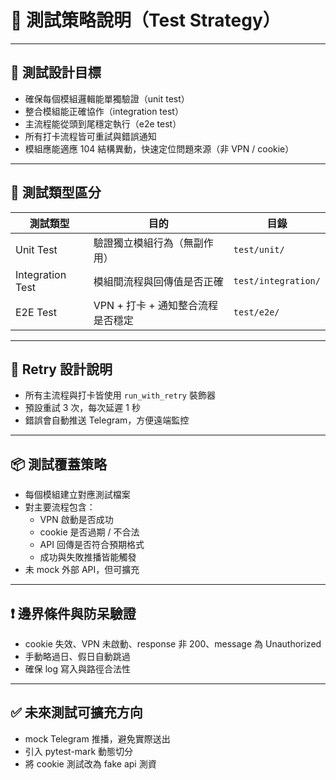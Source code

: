# 🧪 測試策略說明（Test Strategy）

---

## 🎯 測試設計目標

- 確保每個模組邏輯能單獨驗證（unit test）
- 整合模組能正確協作（integration test）
- 主流程能從頭到尾穩定執行（e2e test）
- 所有打卡流程皆可重試與錯誤通知
- 模組應能適應 104 結構異動，快速定位問題來源（非 VPN / cookie）

---

## 🔧 測試類型區分

| 測試類型 | 目的 | 目錄 |
|----------|------|------|
| Unit Test | 驗證獨立模組行為（無副作用） | `test/unit/` |
| Integration Test | 模組間流程與回傳值是否正確 | `test/integration/` |
| E2E Test | VPN + 打卡 + 通知整合流程是否穩定 | `test/e2e/` |

---

## 🔄 Retry 設計說明

- 所有主流程與打卡皆使用 `run_with_retry` 裝飾器
- 預設重試 3 次，每次延遲 1 秒
- 錯誤會自動推送 Telegram，方便遠端監控

---

## 📦 測試覆蓋策略

- 每個模組建立對應測試檔案
- 對主要流程包含：
  - VPN 啟動是否成功
  - cookie 是否過期 / 不合法
  - API 回傳是否符合預期格式
  - 成功與失敗推播皆能觸發
- 未 mock 外部 API，但可擴充

---

## ❗ 邊界條件與防呆驗證

- cookie 失效、VPN 未啟動、response 非 200、message 為 Unauthorized
- 手動略過日、假日自動跳過
- 確保 log 寫入與路徑合法性

---

## ✅ 未來測試可擴充方向

- mock Telegram 推播，避免實際送出
- 引入 pytest-mark 動態切分
- 將 cookie 測試改為 fake api 測資
